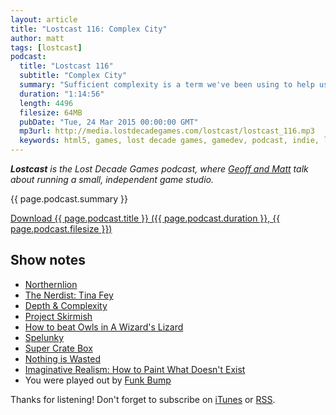 ```yaml
---
layout: article
title: "Lostcast 116: Complex City"
author: matt
tags: [lostcast]
podcast:
  title: "Lostcast 116"
  subtitle: "Complex City"
  summary: "Sufficient complexity is a term we've been using to help us with game design. Let's discuss!"
  duration: "1:14:56"
  length: 4496
  filesize: 64MB
  pubDate: "Tue, 24 Mar 2015 00:00:00 GMT"
  mp3url: http://media.lostdecadegames.com/lostcast/lostcast_116.mp3
  keywords: html5, games, lost decade games, gamedev, podcast, indie, lostcast
---
```

_**Lostcast** is the Lost Decade Games podcast, where [Geoff and Matt](/about/) talk about running a small, independent game studio._

{{ page.podcast.summary }}

<a class="download-podcast" href="{{ page.podcast.mp3url }}">
	Download {{ page.podcast.title }} ({{ page.podcast.duration }}, {{ page.podcast.filesize }})
</a>

## Show notes

* [Northernlion](https://www.youtube.com/user/Northernlion)
* [The Nerdist: Tina Fey](http://nerdist.com/nerdist-podcast-tina-fey/)
* [Depth & Complexity](http://www.gamasutra.com/blogs/LukeMcMillan/20150312/238506/The_RLD_Handbook_Sometimes_its_not_about_the_metrics__Depth__Complexity.php)
* [Project Skirmish](https://www.youtube.com/watch?v=X09lGCikEbI)
* [How to beat Owls in A Wizard's Lizard](https://www.youtube.com/watch?v=f-dW1EYfGcs)
* [Spelunky](http://www.spelunkyworld.com/)
* [Super Crate Box](http://supercratebox.com/)
* [Nothing is Wasted](http://games-matter.com/2015/03/23/brandon-goins-nothing-is-wasted/)
* [Imaginative Realism: How to Paint What Doesn't Exist](http://www.amazon.com/Imaginative-Realism-Paint-Doesnt-Exist/dp/0740785508)
* You were played out by [Funk Bump](http://joshuamorse.bandcamp.com/track/funk-bump)

Thanks for listening! Don't forget to subscribe on [iTunes](http://itunes.apple.com/us/podcast/lostcast/id481950724) or [RSS](/lostcast.xml).
